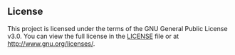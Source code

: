 ## License

This project is licensed under the terms of the GNU General Public License v3.0. You can view the full license in the [LICENSE](LICENSE) file or at <http://www.gnu.org/licenses/>.
